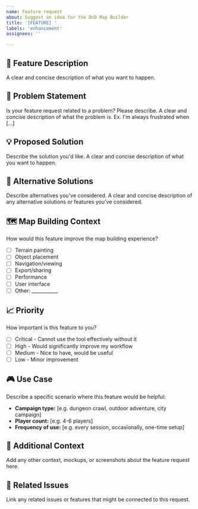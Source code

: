 ```yaml
---
name: Feature request
about: Suggest an idea for the DnD Map Builder
title: '[FEATURE] '
labels: 'enhancement'
assignees: ''

---
```


## 🚀 Feature Description
A clear and concise description of what you want to happen.

## 🎯 Problem Statement
Is your feature request related to a problem? Please describe.
A clear and concise description of what the problem is. Ex. I'm always frustrated when [...]

## 💡 Proposed Solution
Describe the solution you'd like.
A clear and concise description of what you want to happen.

## 🔄 Alternative Solutions
Describe alternatives you've considered.
A clear and concise description of any alternative solutions or features you've considered.

## 🗺️ Map Building Context
How would this feature improve the map building experience?
- [ ] Terrain painting
- [ ] Object placement
- [ ] Navigation/viewing
- [ ] Export/sharing
- [ ] Performance
- [ ] User interface
- [ ] Other: ___________

## 📈 Priority
How important is this feature to you?
- [ ] Critical - Cannot use the tool effectively without it
- [ ] High - Would significantly improve my workflow
- [ ] Medium - Nice to have, would be useful
- [ ] Low - Minor improvement

## 🎮 Use Case
Describe a specific scenario where this feature would be helpful:
- **Campaign type:** [e.g. dungeon crawl, outdoor adventure, city campaign]
- **Player count:** [e.g. 4-6 players]
- **Frequency of use:** [e.g. every session, occasionally, one-time setup]

## 📝 Additional Context
Add any other context, mockups, or screenshots about the feature request here.

## 🔗 Related Issues
Link any related issues or features that might be connected to this request.